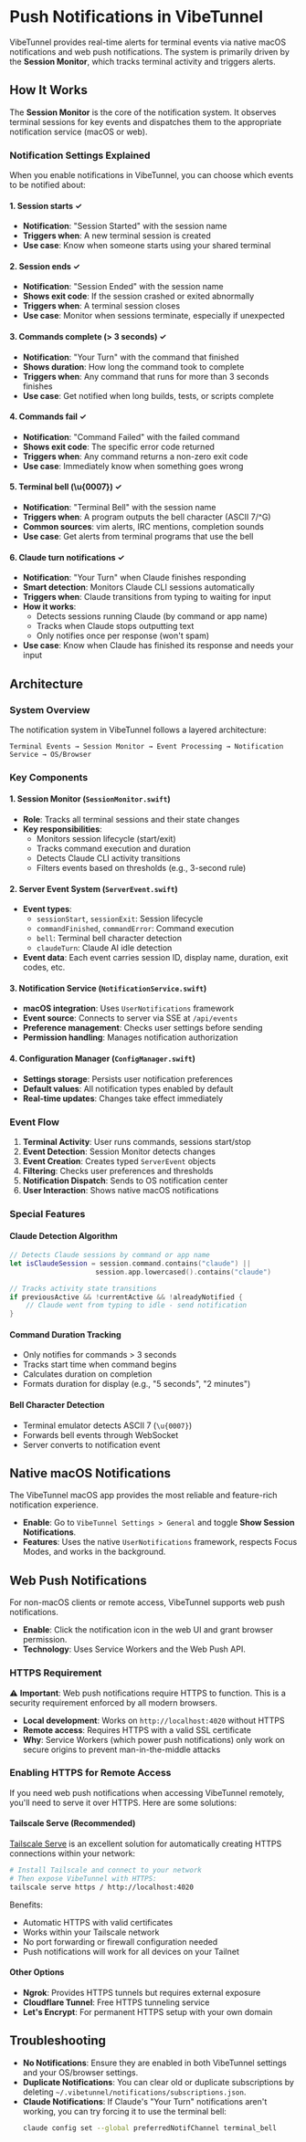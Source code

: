 # Push Notifications in VibeTunnel

VibeTunnel provides real-time alerts for terminal events via native macOS notifications and web push notifications. The system is primarily driven by the **Session Monitor**, which tracks terminal activity and triggers alerts.

## How It Works

The **Session Monitor** is the core of the notification system. It observes terminal sessions for key events and dispatches them to the appropriate notification service (macOS or web).

### Notification Settings Explained

When you enable notifications in VibeTunnel, you can choose which events to be notified about:

#### 1. Session starts ✓
- **Notification**: "Session Started" with the session name
- **Triggers when**: A new terminal session is created
- **Use case**: Know when someone starts using your shared terminal

#### 2. Session ends ✓
- **Notification**: "Session Ended" with the session name
- **Shows exit code**: If the session crashed or exited abnormally
- **Triggers when**: A terminal session closes
- **Use case**: Monitor when sessions terminate, especially if unexpected

#### 3. Commands complete (> 3 seconds) ✓
- **Notification**: "Your Turn" with the command that finished
- **Shows duration**: How long the command took to complete
- **Triggers when**: Any command that runs for more than 3 seconds finishes
- **Use case**: Get notified when long builds, tests, or scripts complete

#### 4. Commands fail ✓
- **Notification**: "Command Failed" with the failed command
- **Shows exit code**: The specific error code returned
- **Triggers when**: Any command returns a non-zero exit code
- **Use case**: Immediately know when something goes wrong

#### 5. Terminal bell (\u{0007}) ✓
- **Notification**: "Terminal Bell" with the session name
- **Triggers when**: A program outputs the bell character (ASCII 7/^G)
- **Common sources**: vim alerts, IRC mentions, completion sounds
- **Use case**: Get alerts from terminal programs that use the bell

#### 6. Claude turn notifications ✓
- **Notification**: "Your Turn" when Claude finishes responding
- **Smart detection**: Monitors Claude CLI sessions automatically
- **Triggers when**: Claude transitions from typing to waiting for input
- **How it works**: 
  - Detects sessions running Claude (by command or app name)
  - Tracks when Claude stops outputting text
  - Only notifies once per response (won't spam)
- **Use case**: Know when Claude has finished its response and needs your input

## Architecture

### System Overview

The notification system in VibeTunnel follows a layered architecture:

```
Terminal Events → Session Monitor → Event Processing → Notification Service → OS/Browser
```

### Key Components

#### 1. Session Monitor (`SessionMonitor.swift`)
- **Role**: Tracks all terminal sessions and their state changes
- **Key responsibilities**:
  - Monitors session lifecycle (start/exit)
  - Tracks command execution and duration
  - Detects Claude CLI activity transitions
  - Filters events based on thresholds (e.g., 3-second rule)

#### 2. Server Event System (`ServerEvent.swift`)
- **Event types**: 
  - `sessionStart`, `sessionExit`: Session lifecycle
  - `commandFinished`, `commandError`: Command execution
  - `bell`: Terminal bell character detection
  - `claudeTurn`: Claude AI idle detection
- **Event data**: Each event carries session ID, display name, duration, exit codes, etc.

#### 3. Notification Service (`NotificationService.swift`)
- **macOS integration**: Uses `UserNotifications` framework
- **Event source**: Connects to server via SSE at `/api/events`
- **Preference management**: Checks user settings before sending
- **Permission handling**: Manages notification authorization

#### 4. Configuration Manager (`ConfigManager.swift`)
- **Settings storage**: Persists user notification preferences
- **Default values**: All notification types enabled by default
- **Real-time updates**: Changes take effect immediately

### Event Flow

1. **Terminal Activity**: User runs commands, sessions start/stop
2. **Event Detection**: Session Monitor detects changes
3. **Event Creation**: Creates typed `ServerEvent` objects
4. **Filtering**: Checks user preferences and thresholds
5. **Notification Dispatch**: Sends to OS notification center
6. **User Interaction**: Shows native macOS notifications

### Special Features

#### Claude Detection Algorithm
```swift
// Detects Claude sessions by command or app name
let isClaudeSession = session.command.contains("claude") || 
                     session.app.lowercased().contains("claude")

// Tracks activity state transitions
if previousActive && !currentActive && !alreadyNotified {
    // Claude went from typing to idle - send notification
}
```

#### Command Duration Tracking
- Only notifies for commands > 3 seconds
- Tracks start time when command begins
- Calculates duration on completion
- Formats duration for display (e.g., "5 seconds", "2 minutes")

#### Bell Character Detection
- Terminal emulator detects ASCII 7 (`\u{0007}`)
- Forwards bell events through WebSocket
- Server converts to notification event

## Native macOS Notifications

The VibeTunnel macOS app provides the most reliable and feature-rich notification experience.

- **Enable**: Go to `VibeTunnel Settings > General` and toggle **Show Session Notifications**.
- **Features**: Uses the native `UserNotifications` framework, respects Focus Modes, and works in the background.

## Web Push Notifications

For non-macOS clients or remote access, VibeTunnel supports web push notifications.

- **Enable**: Click the notification icon in the web UI and grant browser permission.
- **Technology**: Uses Service Workers and the Web Push API.

### HTTPS Requirement

⚠️ **Important**: Web push notifications require HTTPS to function. This is a security requirement enforced by all modern browsers.

- **Local development**: Works on `http://localhost:4020` without HTTPS
- **Remote access**: Requires HTTPS with a valid SSL certificate
- **Why**: Service Workers (which power push notifications) only work on secure origins to prevent man-in-the-middle attacks

### Enabling HTTPS for Remote Access

If you need web push notifications when accessing VibeTunnel remotely, you'll need to serve it over HTTPS. Here are some solutions:

#### Tailscale Serve (Recommended)
[Tailscale Serve](https://tailscale.com/kb/1242/tailscale-serve) is an excellent solution for automatically creating HTTPS connections within your network:

```bash
# Install Tailscale and connect to your network
# Then expose VibeTunnel with HTTPS:
tailscale serve https / http://localhost:4020
```

Benefits:
- Automatic HTTPS with valid certificates
- Works within your Tailscale network
- No port forwarding or firewall configuration needed
- Push notifications will work for all devices on your Tailnet

#### Other Options
- **Ngrok**: Provides HTTPS tunnels but requires external exposure
- **Cloudflare Tunnel**: Free HTTPS tunneling service
- **Let's Encrypt**: For permanent HTTPS setup with your own domain

## Troubleshooting

- **No Notifications**: Ensure they are enabled in both VibeTunnel settings and your OS/browser settings.
- **Duplicate Notifications**: You can clear old or duplicate subscriptions by deleting `~/.vibetunnel/notifications/subscriptions.json`.
- **Claude Notifications**: If Claude's "Your Turn" notifications aren't working, you can try forcing it to use the terminal bell:
  ```bash
  claude config set --global preferredNotifChannel terminal_bell
  ```

